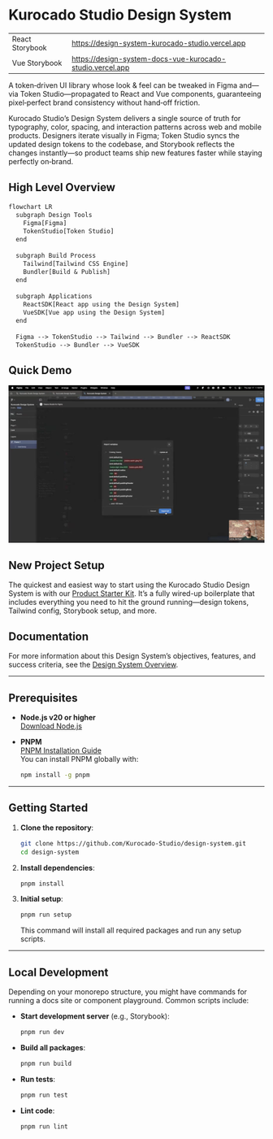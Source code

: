 # Kurocado Studio Design System

|                 |                                                             |
| --------------- | ----------------------------------------------------------- |
| React Storybook | <https://design-system-kurocado-studio.vercel.app>          |
| Vue Storybook   | <https://design-system-docs-vue-kurocado-studio.vercel.app> |

A token‑driven UI library whose look & feel can be tweaked in Figma and—via Token Studio—propagated
to React and Vue components, guaranteeing pixel‑perfect brand consistency without hand‑off friction.

Kurocado Studio’s Design System delivers a single source of truth for typography, color, spacing,
and interaction patterns across web and mobile products. Designers iterate visually in Figma; Token
Studio syncs the updated design tokens to the codebase, and Storybook reflects the changes
instantly—so product teams ship new features faster while staying perfectly on‑brand.

## High Level Overview

```mermaid
flowchart LR
  subgraph Design Tools
    Figma[Figma]
    TokenStudio[Token Studio]
  end

  subgraph Build Process
    Tailwind[Tailwind CSS Engine]
    Bundler[Build & Publish]
  end

  subgraph Applications
    ReactSDK[React app using the Design System]
    VueSDK[Vue app using the Design System]
  end

  Figma --> TokenStudio --> Tailwind --> Bundler --> ReactSDK
  TokenStudio --> Bundler --> VueSDK
```

## Quick Demo

[![Demo Video](./demo/quick-demo-overview-cover.png)](https://youtu.be/RBpAYT4iMuU)

## New Project Setup

The quickest and easiest way to start using the Kurocado Studio Design System is with our
[Product Starter Kit](https://github.com/Kurocado-Studio/product-starter-kit). It’s a fully wired-up
boilerplate that includes everything you need to hit the ground running—design tokens, Tailwind
config, Storybook setup, and more.

## Documentation

For more information about this Design System’s objectives, features, and success criteria, see the
[Design System Overview](https://kurocado-studio.github.io/platform/design-system.html).

---

## Prerequisites

- **Node.js v20 or higher**  
  [Download Node.js](https://nodejs.org/)

- **PNPM**  
  [PNPM Installation Guide](https://pnpm.io/installation)  
  You can install PNPM globally with:
  ```bash
  npm install -g pnpm
  ```

---

## Getting Started

1. **Clone the repository**:

   ```bash
   git clone https://github.com/Kurocado-Studio/design-system.git
   cd design-system
   ```

2. **Install dependencies**:

   ```bash
   pnpm install
   ```

3. **Initial setup**:
   ```bash
   pnpm run setup
   ```
   This command will install all required packages and run any setup scripts.

---

## Local Development

Depending on your monorepo structure, you might have commands for running a docs site or component
playground. Common scripts include:

- **Start development server** (e.g., Storybook):
  ```bash
  pnpm run dev
  ```
- **Build all packages**:
  ```bash
  pnpm run build
  ```
- **Run tests**:
  ```bash
  pnpm run test
  ```
- **Lint code**:
  ```bash
  pnpm run lint
  ```
